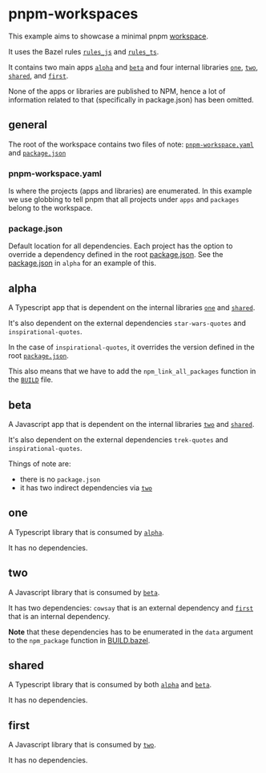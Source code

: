 # pnpm-workspaces

This example aims to showcase a minimal pnpm [workspace](https://pnpm.io/workspaces).

It uses the Bazel rules [`rules_js`](https://github.com/aspect-build/rules_js) and [`rules_ts`](https://github.com/aspect-build/rules_ts).

It contains two main apps [`alpha`](#alpha) and [`beta`](#beta) and four internal libraries [`one`](#one), [`two`](#two), [`shared`](#shared), and [`first`](#first).

None of the apps or libraries are published to NPM, hence a lot of information related to that (specifically in package.json) has been omitted.

## general

The root of the workspace contains two files of note: [`pnpm-workspace.yaml`](#pnpm-workspaceyaml) and [`package.json`](#packagejson)

### pnpm-workspace.yaml

Is where the projects (apps and libraries) are enumerated. In this example we use globbing to tell pnpm that all projects under `apps` and `packages` belong to the workspace.

### package.json

Default location for all dependencies. Each project has the option to override a dependency defined in the root [package.json](package.json). See the [package.json](apps/alpha/package.json) in `alpha` for an example of this.

## alpha

A Typescript app that is dependent on the internal libraries [`one`](#one) and [`shared`](#shared).

It's also dependent on the external dependencies `star-wars-quotes` and `inspirational-quotes`.

In the case of `inspirational-quotes`, it overrides the version defined in the root [`package.json`](package.json).

This also means that we have to add the `npm_link_all_packages` function in the [`BUILD`](apps/alpha/BUILD.bazel) file.

## beta

A Javascript app that is dependent on the internal libraries [`two`](#two) and [`shared`](#shared).

It's also dependent on the external dependencies `trek-quotes` and `inspirational-quotes`.

Things of note are:

- there is no `package.json`
- it has two indirect dependencies via [`two`](#two)

## one

A Typescript library that is consumed by [`alpha`](#alpha).

It has no dependencies.

## two

A Javascript library that is consumed by [`beta`](#beta).

It has two dependencies: `cowsay` that is an external dependency and [`first`](#first) that is an internal dependency.

**Note** that these dependencies has to be enumerated in the `data` argument to the `npm_package` function in [BUILD.bazel](packages/two/BUILD.bazel).

## shared

A Typescript library that is consumed by both [`alpha`](#alpha) and [`beta`](#beta).

It has no dependencies.

## first

A Javascript library that is consumed by [`two`](#two).

It has no dependencies.
